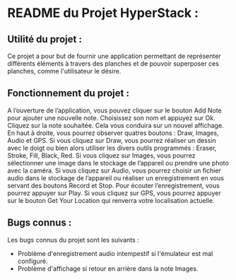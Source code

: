# README du Projet HyperStack :

## Utilité du projet :
Ce projet a pour but de fournir une application permettant de représenter
différents éléments à travers des planches et de pouvoir superposer ces planches,
comme l'utilisateur le désire.

## Fonctionnement du projet :
A l’ouverture de l’application, vous pouvez cliquer sur le bouton Add Note pour ajouter une nouvelle note.
Choisissez son nom et appuyez sur Ok.
Cliquez sur la note souhaitée. Cela vous conduira sur un nouvel affichage. En haut à droite, vous pourrez observer quatres boutons : Draw, Images, Audio et GPS.
Si vous cliquez sur Draw, vous pourrez réaliser un dessin avec le doigt ou bien alors utiliser les divers outils programmés : Eraser, Stroke, Fill, Black, Red.
Si vous cliquez sur Images, vous pourrez sélectionner une image dans le stockage de l’appareil ou prendre une photo avec la caméra.
Si vous cliquez sur Audio, vous pourrez choisir un fichier audio dans le stockage de l’appareil ou réaliser un enregistrement en vous servant des boutons Record et Stop. Pour écouter l’enregistrement, vous pourrez appuyer sur Play.
Si vous cliquez sur GPS, vous pourrez appuyer sur le bouton Get Your Location qui renverra votre localisation actuelle.

## Bugs connus :
Les bugs connus du projet sont les suivants :
- Problème d'enregistrement audio intempestif si l'émulateur est mal configuré.
- Problème d'affichage si retour en arrière dans la note Images.
